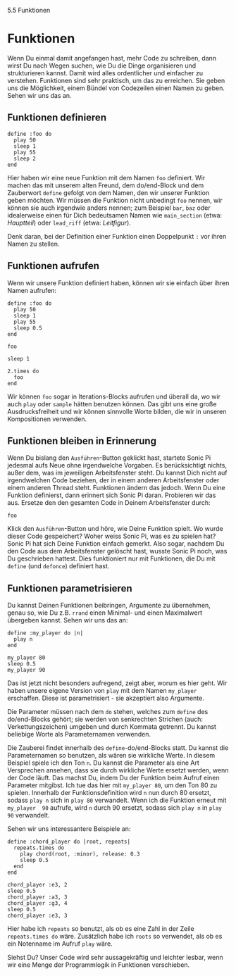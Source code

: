 5.5 Funktionen

# Funktionen

Wenn Du einmal damit angefangen hast, mehr Code zu schreiben, dann 
wirst Du nach Wegen suchen, wie Du die Dinge organisieren und 
strukturieren kannst. Damit wird alles ordentlicher und einfacher zu 
verstehen. Funktionen sind sehr praktisch, um das zu erreichen. Sie 
geben uns die Möglichkeit, einem Bündel von Codezeilen einen Namen zu 
geben. Sehen wir uns das an.

## Funktionen definieren

```
define :foo do
  play 50
  sleep 1
  play 55
  sleep 2
end
```

Hier haben wir eine neue Funktion mit dem Namen `foo` definiert. Wir 
machen das mit unserem alten Freund, dem do/end-Block und dem 
Zauberwort `define` gefolgt von dem Namen, den wir unserer Funktion 
geben möchten. Wir müssen die Funktion nicht unbedingt `foo` nennen, 
wir können sie auch irgendwie anders nennen; zum Beispiel `bar`, `baz` 
oder idealerweise einen für Dich bedeutsamen Namen wie `main_section` 
(etwa: *Hauptteil*) oder `lead_riff` (etwa: *Leitfigur*).

Denk daran, bei der Definition einer Funktion einen Doppelpunkt `:`
vor ihren Namen zu stellen.

## Funktionen aufrufen

Wenn wir unsere Funktion definiert haben, können wir sie einfach über 
ihren Namen aufrufen:

```
define :foo do
  play 50
  sleep 1
  play 55
  sleep 0.5
end

foo

sleep 1

2.times do
  foo
end
```

Wir können `foo` sogar in Iterations-Blocks aufrufen und überall da, wo 
wir auch `play` oder `sample` hätten benutzen können. Das gibt uns eine 
große Ausdrucksfreiheit und wir können sinnvolle Worte bilden, die wir 
in unseren Kompositionen verwenden.

## Funktionen bleiben in Erinnerung

Wenn Du bislang den `Ausführen`-Button geklickt hast, startete Sonic Pi 
jedesmal aufs Neue ohne irgendwelche Vorgaben. Es berücksichtigt nichts, 
außer dem, was im jeweiligen Arbeitsfenster steht. Du kannst Dich nicht 
auf irgendwelchen Code beziehen, der in einem anderen Arbeitsfenster 
oder einem anderen Thread steht. Funktionen ändern das jedoch. Wenn Du 
eine Funktion definierst, dann erinnert sich Sonic Pi daran. Probieren 
wir das aus. Ersetze den den gesamten Code in Deinem Arbeitsfenster 
durch:

```
foo
```

Klick den `Ausführen`-Button und höre, wie Deine Funktion spielt. Wo 
wurde dieser Code gespeichert? Woher weiss Sonic Pi, was es zu spielen 
hat? Sonic Pi hat sich Deine Funktion einfach gemerkt. Also sogar,
nachdem Du den Code aus dem Arbeitsfenster gelöscht hast, wusste
Sonic Pi noch, was Du geschrieben hattest. Dies funktioniert nur mit
Funktionen, die Du mit `define` (und `defonce`) definiert hast.

## Funktionen parametrisieren

Du kannst Deinen Funktionen beibringen, Argumente zu übernehmen,
genau so, wie Du z.B. `rrand` einen Minimal- und einen Maximalwert
übergeben kannst. Sehen wir uns das an:

```
define :my_player do |n|
  play n
end

my_player 80
sleep 0.5
my_player 90
```

Das ist jetzt nicht besonders aufregend, zeigt aber, worum es hier 
geht. Wir haben unsere eigene Version von `play` mit dem Namen 
`my_player` erschaffen. Diese ist parametrisiert - sie akzeptiert also
Argumente.

Die Parameter müssen nach dem `do` stehen, welches zum `define` des 
do/end-Blocks gehört; sie werden von senkrechten Strichen (auch: 
Verkettungszeichen) umgeben und durch Kommata getrennt. Du kannst 
beliebige Worte als Parameternamen verwenden.

Die Zauberei findet innerhalb des `define`-do/end-Blocks statt. Du 
kannst die Parameternamen so benutzen, als wären sie wirkliche Werte. 
In diesem Beispiel spiele ich den Ton `n`. Du kannst die Parameter als 
eine Art Versprechen ansehen, dass sie durch wirkliche Werte ersetzt 
werden, wenn der Code läuft. Das machst Du, indem Du der Funktion
beim Aufruf einen Parameter mitgibst. Ich tue das hier mit 
`my_player 80`, um den Ton 80 zu spielen. Innerhalb der 
Funktionsdefinition wird `n` nun durch 80 ersetzt, sodass `play n` sich 
in `play 80` verwandelt. Wenn ich die Funktion erneut mit `my_player 
90` aufrufe, wird `n` durch 90 ersetzt, sodass sich `play n` in `play 
90` verwandelt.

Sehen wir uns interessantere Beispiele an:

``` 
define :chord_player do |root, repeats| 
  repeats.times do
    play chord(root, :minor), release: 0.3
    sleep 0.5
  end
end

chord_player :e3, 2
sleep 0.5
chord_player :a3, 3
chord_player :g3, 4
sleep 0.5
chord_player :e3, 3
```

Hier habe ich `repeats` so benutzt, als ob es eine Zahl in der Zeile 
`repeats.times do` wäre. Zusätzlich habe ich `roots` so verwendet, als 
ob es ein Notenname im Aufruf `play` wäre.

Siehst Du? Unser Code wird sehr aussagekräftig und leichter lesbar,
wenn wir eine Menge der Programmlogik in Funktionen verschieben.

